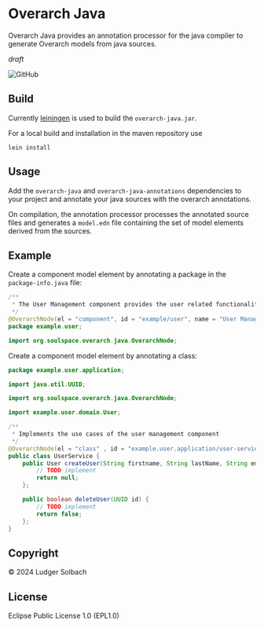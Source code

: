 # Overarch Java
Overarch Java provides an annotation processor for the java compiler to generate Overarch models from java sources.

*draft*

![GitHub](https://img.shields.io/github/license/soulspace-org/overarch-java)

## Build
Currently [leiningen](https://leiningen.org) is used to build the `overarch-java.jar`.

For a local build and installation in the maven repository use
```
lein install
```

## Usage
Add the `overarch-java` and `overarch-java-annotations` dependencies to your project
and annotate your java sources with the overarch annotations.

On compilation, the annotation processor processes the annotated source files
and generates a `model.edn` file containing the set of model elements derived
from the sources.

## Example
Create a component model element by annotating a package in the `package-info.java` file:

```java
/**
 * The User Management component provides the user related functionality.
 */
@OverarchNode(el = "component", id = "example/user", name = "User Management")
package example.user;

import org.soulspace.overarch.java.OverarchNode;
```

Create a component model element by annotating a class:

```java
package example.user.application;

import java.util.UUID;

import org.soulspace.overarch.java.OverarchNode;

import example.user.domain.User;

/**
 * Implements the use cases of the user management component
 */
@OverarchNode(el = "class" , id = "example.user.application/user-service")
public class UserService {
    public User createUser(String firstname, String lastName, String email) {
        // TODO implement
        return null;
    };

    public boolean deleteUser(UUID id) {
        // TODO implement
        return false;
    };
}
```

## Copyright
©  2024 Ludger Solbach

## License
Eclipse Public License 1.0 (EPL1.0)
